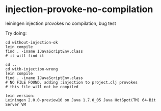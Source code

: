 injection-provoke-no-compilation
================================

leiningen injection provokes no compilation, bug test

Try doing:

    cd without-injection-ok
    lein compile
    find . -iname IJavaScriptEnv.class
    # it will find it

    cd ..
    cd with-injection-wrong
    lein compile
    find . -iname IJavaScriptEnv.class
    # NO FILE FOUND, adding :injection to project.clj provokes
    # this file will not be compiled

    lein version:
    Leiningen 2.0.0-preview10 on Java 1.7.0_05 Java HotSpot(TM) 64-Bit Server VM

